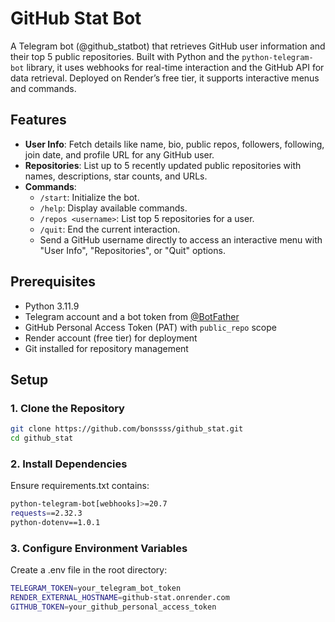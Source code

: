 # GitHub Stat Bot

A Telegram bot (@github_statbot) that retrieves GitHub user information and their top 5 public repositories. Built with Python and the `python-telegram-bot` library, it uses webhooks for real-time interaction and the GitHub API for data retrieval. Deployed on Render’s free tier, it supports interactive menus and commands.

## Features
- **User Info**: Fetch details like name, bio, public repos, followers, following, join date, and profile URL for any GitHub user.
- **Repositories**: List up to 5 recently updated public repositories with names, descriptions, star counts, and URLs.
- **Commands**:
  - `/start`: Initialize the bot.
  - `/help`: Display available commands.
  - `/repos <username>`: List top 5 repositories for a user.
  - `/quit`: End the current interaction.
  - Send a GitHub username directly to access an interactive menu with "User Info", "Repositories", or "Quit" options.

## Prerequisites
- Python 3.11.9
- Telegram account and a bot token from [@BotFather](https://t.me/BotFather)
- GitHub Personal Access Token (PAT) with `public_repo` scope
- Render account (free tier) for deployment
- Git installed for repository management

## Setup

### 1. Clone the Repository
```bash
git clone https://github.com/bonssss/github_stat.git
cd github_stat
```
### 2. Install Dependencies
Ensure requirements.txt contains:
```bash
python-telegram-bot[webhooks]>=20.7
requests==2.32.3
python-dotenv==1.0.1
```
### 3. Configure Environment Variables
Create a .env file in the root directory:
```bash
TELEGRAM_TOKEN=your_telegram_bot_token
RENDER_EXTERNAL_HOSTNAME=github-stat.onrender.com
GITHUB_TOKEN=your_github_personal_access_token
```
